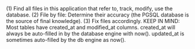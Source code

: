 (1) Find all files in this application that refer to, track, modify, use the database. (2) File by file: Determine their accuracy (the PGSQL database is the source of final knowledge). (3) Fix files accordingly. KEEP IN MIND: Most tables have created_at and modified_at columns. created_at will always be auto-filled in by the database engine with now(). updated_at is sometimes auto-filled by the db engine as now().